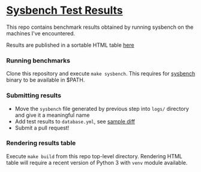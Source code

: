 # [Sysbench Test Results][results]

This repo contains benchmark results obtained by running sysbench on the
machines I've encountered.

Results are published in a sortable HTML table [here][results]

[results]: https://sio.github.io/sysbench

### Running benchmarks

Clone this repository and execute `make sysbench`. This requires for
[sysbench] binary to be available in $PATH.

[sysbench]: https://github.com/akopytov/sysbench

### Submitting results

- Move the `sysbench` file generated by previous step into `logs/` directory
  and give it a meaningful name
- Add test results to `database.yml`, see
  [sample diff](https://github.com/sio/sysbench/commit/f2d18fdaf82b36ece5d8645697bb1a896f248065)
- Submit a pull request!

### Rendering results table

Execute `make build` from this repo top-level directory. Rendering HTML table
will require a recent version of Python 3 with `venv` module available.
